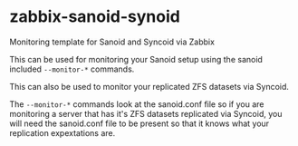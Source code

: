 # zabbix-sanoid-synoid
Monitoring template for Sanoid and Syncoid via Zabbix

This can be used for monitoring your Sanoid setup using the sanoid included `--monitor-*` commands.

This can also be used to monitor your replicated ZFS datasets via Syncoid.

The `--monitor-*` commands look at the sanoid.conf file so if you are monitoring a server that has it's ZFS datasets replicated via Syncoid, you will need the sanoid.conf file to be present so that it knows what your replication expextations are.